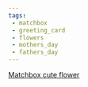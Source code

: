 ```yaml
---
tags:
 - matchbox
 - greeting_card
 - flowers
 - mothers_day
 - fathers_day
---
```

[Matchbox cute flower](https://www.instagram.com/reel/CtrgywgO6wR/?utm_source=ig_web_button_share_sheet&igshid=MzRlODBiNWFlZA==)
